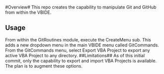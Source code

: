 #Overview#
This repo creates the capability to manipulate Git and GitHub from within the VBIDE.
## Usage ##
From within the GitRoutines module, execute the CreateMenu sub. This adds a new dropdown menu in the main VBIDE menu called GitCommands.
From the GitCommands menu, select Export VBA Project to export any active VBA Project to any directory.
##Limitations##
As of this initial commit, only the capability to export and import VBA Projects is available. The plan is to augment these options.
